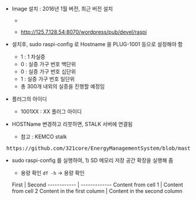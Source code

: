 - Image 설치 : 2016년 1월 버전, 최근 버전 설치 
  - <pre> <http://cogcom.asuscomm.com:6080/open/raspi_4G_2016_0112.zip> 
  -  <http://125.7.128.54:8070/wordpress/pub/devel/raspi> </pre>

- 설치후, sudo raspi-config 로 Hostname 을 PLUG-1001 등으로 설정해야 함
  - 1 : 1 차실증
  - 0 : 실증 가구 번호 백단위
  - 0 : 실증 가구 번호 십단위
  - 1 : 실증 가구 번호 일단위
  - 총 300개 내외의 실증을 진행할 예정임

- 플러그의 아이디
  - 1001XX : XX 플러그 아이디  

- HOSTName 변경하고 리붓하면, STALK 서버에 연결됨
  - 참고 : KEMCO stalk 
 <pre> https://github.com/321core/EnergyManagementSystem/blob/master/README.md </pre>
- sudo raspi-config 를 실행하여, 1) SD 메모리 저장 공간 확장을 실행해 줌
  - 용량 확인 `df -h` → 용량 확인  
  





  First | Second 
------------ | -------------
Content from cell 1 | Content from cell 2
Content in the first column | Content in the second column

